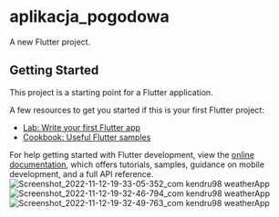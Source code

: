 # aplikacja_pogodowa

A new Flutter project.

## Getting Started

This project is a starting point for a Flutter application.

A few resources to get you started if this is your first Flutter project:

- [Lab: Write your first Flutter app](https://docs.flutter.dev/get-started/codelab)
- [Cookbook: Useful Flutter samples](https://docs.flutter.dev/cookbook)

For help getting started with Flutter development, view the
[online documentation](https://docs.flutter.dev/), which offers tutorials,
samples, guidance on mobile development, and a full API reference.
![Screenshot_2022-11-12-19-33-05-352_com kendru98 weatherApp](https://user-images.githubusercontent.com/82384301/201489502-87339a11-f2ac-49fa-b1e3-fcf67ea1085e.jpg)
![Screenshot_2022-11-12-19-32-46-794_com kendru98 weatherApp](https://user-images.githubusercontent.com/82384301/201489505-ff5b782b-b19f-4931-bf3d-f5aa8c160955.jpg)
![Screenshot_2022-11-12-19-32-49-763_com kendru98 weatherApp](https://user-images.githubusercontent.com/82384301/201489506-050667c0-5586-4e28-9ef9-be21477345ed.jpg)

